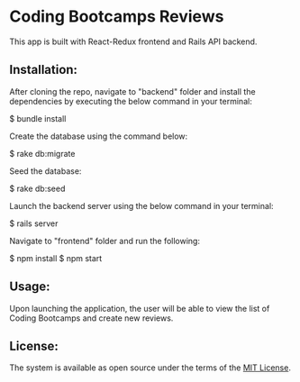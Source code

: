 # Coding Bootcamps Reviews

This app is built with React-Redux frontend and Rails API backend.

## Installation:

After cloning the repo, navigate to "backend" folder and install the dependencies by executing the below command in your terminal:

$ bundle install

Create the database using the command below:

$ rake db:migrate

Seed the database:

$ rake db:seed

Launch the backend server using the below command in your terminal:

$ rails server

Navigate to "frontend" folder and run the following:

$ npm install
$ npm start

## Usage:

Upon launching the application, the user will be able to view the list of Coding Bootcamps and create new reviews.

## License:

The system is available as open source under the terms of the [MIT License](https://opensource.org/licenses/MIT).
